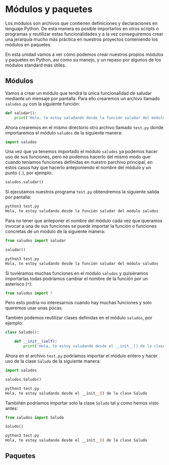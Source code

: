 # Módulos y paquetes

Los módulos son archivos que contienen definiciones y declaraciones en lenguaje Python. De esta manera es posible importarlos en otros scripts o programas y reutilizar estas funcionalidades y a la vez conseguiremos crear una jerarquía mucho más práctica en nuestros proyectos conteniendo los módulos en paquetes.

En esta unidad vamos a ver cómo podemos crear nuestros propios módulos y paquetes en Python, así como su manejo, y un repaso por algunos de los módulos standard más útiles.

## Módulos

Vamos a crear un módulo que tendrá la única funcionalidad de saludar mediante un mensaje por pantalla. Para ello crearemos un archivo llamado `saludos.py` con la siguiente función:

```python
def saludar():
    print('Hola, te estoy saludando desde la función saludar del módulo saludos')
```

Ahora crearemos en el mismo directorio otro archivo llamado `test.py` donde importaremos el módulo `saludos` de la siguiente manera:

```python
import saludos
```

Una vez que ya tenemos importado el módulo `saludos` ya podemos hacer uso de sus funciones, pero no podemos hacerlo del mismo modo que cuando teníamos funciones definidas en nuestro parchivo principal, en estos casos hay que hacerlo anteponiendo el nombre del módulo y un punto (`.`), por ejemplo:

```python
saludos.saludar()
```

Si ejecutamos nuestros programa `test.py` obtendremos la siguiente salida por pantalla:

```bash
python3 test.py
Hola, te estoy saludando desde la función saludar del módulo saludos
```

Para no tener que anteponer el nombre del módulo cada vez que queramos invocar a una de sus funciones se puede importar la función o funciones concretas de un módulo de la siguiente manera:

```python
from saludos import saludar

saludar()
```
```bash
python3 test.py
Hola, te estoy saludando desde la función saludar del módulo saludos
```

Si tuviéramos muchas funciones en el módulo `saludos` y quisiéramos importarlas todas podríamos cambiar el nombre de la función por un asterísco (`*`):

```python
from saludos import *
```

Pero esto podría no interesarnos cuando hay muchas funciones y solo queremos usar unas pocas.

También podemos reutilizar clases definidas en el módulo `saludos`, por ejemplo:

```python
class Saludo():

    def __init__(self):
        print('Hola, te estoy saludando desde el __init__() de la clase Saludo')
```

Ahora en el archivo `test.py` podríamos importar el módulo entero y hacer uso de la clase `Saludo` de la siguiente manera:

```python
import saludos

saludos.Saludo()
```
```bash
python3 test.py
Hola, te estoy saludando desde el __init__() de la clase Saludo
```

Tambiñén podríamos importar solo la clase `Saludo` tal y como hemos visto antes:

```python
from saludos import Saludo

Saludo()
```
```bash
python3 test.py
Hola, te estoy saludando desde el __init__() de la clase Saludo
```

## Paquetes
